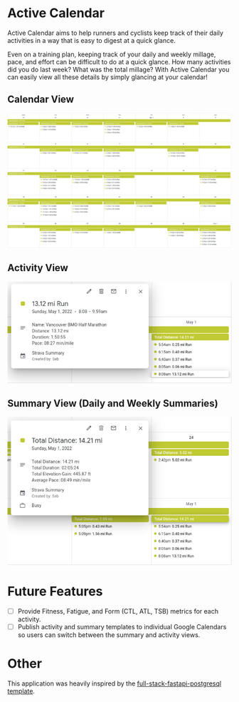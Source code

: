 # Active Calendar
Active Calendar aims to help runners and cyclists keep track of their daily activities in a way that is easy to digest at a quick glance.

Even on a training plan, keeping track of your daily and weekly millage, pace, and effort can be difficult to do at a quick glance. How many activities did you do last week? What was the total millage? With Active Calendar you can easily view all these details by simply glancing at your calendar!


## Calendar View
<img src="./readme_images/active_calendar_monthly_view.png" width="1000px">

## Activity View
![active_calendarr_detail_view.png](readme_images%2Factive_calendarr_detail_view.png)

## Summary View (Daily and Weekly Summaries)
![active_calendar_summary_view.png](readme_images%2Factive_calendar_summary_view.png)

# Future Features
- [ ] Provide Fitness, Fatigue, and Form (CTL, ATL, TSB) metrics for each activity.
- [ ] Publish activity and summary templates to individual Google Calendars so users can switch between the summary and activity views.

# Other
This application was heavily inspired by the [full-stack-fastapi-postgresql template](https://github.com/tiangolo/full-stack-fastapi-postgresql).
